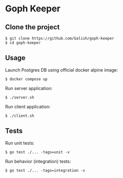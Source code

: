 # Goph Keeper

## Clone the project
```
$ git clone https://github.com/Galish/goph-keeper
$ cd goph-keeper
```

## Usage

Launch Postgres DB using official docker alpine image:
```
$ docker compose up
```

Run server application:

```
$ ./server.sh
```

Run client application:

```
$ ./client.sh
```

## Tests

Run unit tests:

```
$ go test ./... -tags=unit -v
```

Run behavior (integration) tests:

```
$ go test ./... -tags=integration -v
```

